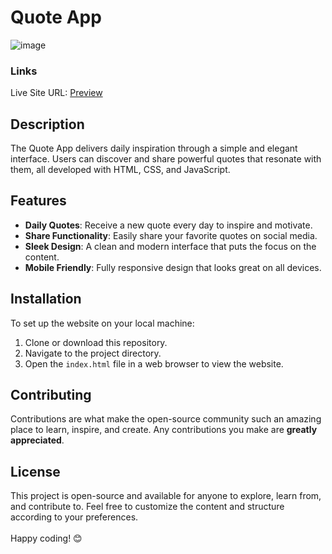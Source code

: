 
# Quote App

![image](https://github.com/VinayShetyeOfficial/Html_Css_JS_Projects/assets/100470361/1b51f6b3-a14f-4c09-8f92-a25b8a2d8ebd)

### Links
Live Site URL: [Preview](https://6651670fb84e23e33f649684--deluxe-cajeta-978890.netlify.app/)

## Description
The Quote App delivers daily inspiration through a simple and elegant interface. Users can discover and share powerful quotes that resonate with them, all developed with HTML, CSS, and JavaScript.

## Features
- **Daily Quotes**: Receive a new quote every day to inspire and motivate.
- **Share Functionality**: Easily share your favorite quotes on social media.
- **Sleek Design**: A clean and modern interface that puts the focus on the content.
- **Mobile Friendly**: Fully responsive design that looks great on all devices.
  
## Installation
To set up the website on your local machine:
1. Clone or download this repository.
2. Navigate to the project directory.
3. Open the `index.html` file in a web browser to view the website.

## Contributing
Contributions are what make the open-source community such an amazing place to learn, inspire, and create. Any contributions you make are **greatly appreciated**.

## License
This project is open-source and available for anyone to explore, learn from, and contribute to.
Feel free to customize the content and structure according to your preferences. <br><br> Happy coding! 😊
